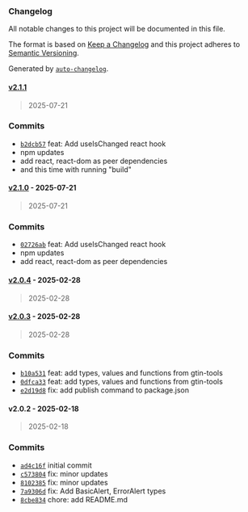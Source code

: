 ### Changelog

All notable changes to this project will be documented in this file.

The format is based on [Keep a Changelog](https://keepachangelog.com/en/1.0.0/)
and this project adheres to [Semantic Versioning](https://semver.org/spec/v2.0.0.html).

Generated by [`auto-changelog`](https://github.com/CookPete/auto-changelog).

#### [v2.1.1](https://github.com/ChumsInc/chums-ui-utils/compare/v2.1.0...v2.1.1)

> 2025-07-21

### Commits

- [`b2dcb57`](https://github.com/ChumsInc/chums-ui-utils/commit/b2dcb57bdeb51d90c113be637374a63ba83bcc40)  feat: Add useIsChanged react hook
- npm updates
- add react, react-dom as peer dependencies
- and this time with running "build"

#### [v2.1.0](https://github.com/ChumsInc/chums-ui-utils/compare/v2.0.4...v2.1.0) - 2025-07-21

> 2025-07-21

### Commits

- [`02726ab`](https://github.com/ChumsInc/chums-ui-utils/commit/02726ab8f1a2c206a253dff48b7869be0005f049)  feat: Add useIsChanged react hook
- npm updates
- add react, react-dom as peer dependencies

#### [v2.0.4](https://github.com/ChumsInc/chums-ui-utils/compare/v2.0.3...v2.0.4) - 2025-02-28

> 2025-02-28

#### [v2.0.3](https://github.com/ChumsInc/chums-ui-utils/compare/v2.0.2...v2.0.3) - 2025-02-28

> 2025-02-28

### Commits

- [`b10a531`](https://github.com/ChumsInc/chums-ui-utils/commit/b10a5313897c2f0c5a9898b8a59872fe370eee6e)  feat: add types, values and functions from gtin-tools
- [`0dfca33`](https://github.com/ChumsInc/chums-ui-utils/commit/0dfca335816596c47b782eaaeb55331d2372b539)  feat: add types, values and functions from gtin-tools
- [`e2d19d8`](https://github.com/ChumsInc/chums-ui-utils/commit/e2d19d83e2e67cd346808cabd099bb12ce462ce0)  fix: add publish command to package.json

#### v2.0.2 - 2025-02-18

> 2025-02-18

### Commits

- [`ad4c16f`](https://github.com/ChumsInc/chums-ui-utils/commit/ad4c16ff4a06c842ca415bb0d25ca0f0834e8cd9)  initial commit
- [`c573804`](https://github.com/ChumsInc/chums-ui-utils/commit/c5738048c4e831d5f67d1c1b1dfa014262b6c62a)  fix: minor updates
- [`8102385`](https://github.com/ChumsInc/chums-ui-utils/commit/8102385a48102ceb42bb41d726963db9829cc1bc)  fix: minor updates
- [`7a9306d`](https://github.com/ChumsInc/chums-ui-utils/commit/7a9306d004cfcce41c69d89402dd3f08e442c894)  fix: Add BasicAlert, ErrorAlert types
- [`8cbe834`](https://github.com/ChumsInc/chums-ui-utils/commit/8cbe8343f0fdce2424aa9bd0391b8bc1915bd87a)  chore: add README.md
